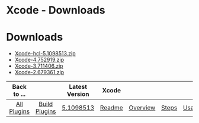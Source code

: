 
Xcode - Downloads
=================

# Downloads

- [Xcode-hcl-5.1098513.zip](https://raw.githubusercontent.com/UrbanCode/IBM-UCB-PLUGINS/main/files/Xcode/Xcode-hcl-5.1098513.zip)
- [Xcode-4.752919.zip](https://raw.githubusercontent.com/UrbanCode/IBM-UCB-PLUGINS/main/files/Xcode/Xcode-4.752919.zip)
- [Xcode-3.711406.zip](https://raw.githubusercontent.com/UrbanCode/IBM-UCB-PLUGINS/main/files/Xcode/Xcode-3.711406.zip)
- [Xcode-2.679361.zip](https://raw.githubusercontent.com/UrbanCode/IBM-UCB-PLUGINS/main/files/Xcode/Xcode-2.679361.zip)

|Back to ...||Latest Version|Xcode ||||
| :---: | :---: | :---: | :---: | :---: | :---: | :---: |
|[All Plugins](../../index.md)|[Build Plugins](../README.md)|[5.1098513](https://raw.githubusercontent.com/UrbanCode/IBM-UCB-PLUGINS/main/files/Xcode/Xcode-hcl-5.1098513.zip)|[Readme](README.md)|[Overview](overview.md)|[Steps](steps.md)|[Usage](usage.md)|
